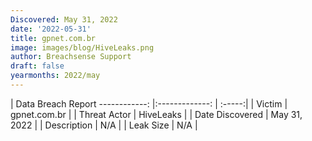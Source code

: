 ```yaml
---
Discovered: May 31, 2022
date: '2022-05-31'
title: gpnet.com.br
image: images/blog/HiveLeaks.png
author: Breachsense Support
draft: false
yearmonths: 2022/may
---
```



| Data Breach Report
------------:   |:-------------:    | :-----:|
| Victim    | gpnet.com.br      | 
| Threat Actor    | HiveLeaks      | 
| Date Discovered    | May 31, 2022      | 
| Description    | N/A      | 
| Leak Size    | N/A      | 

